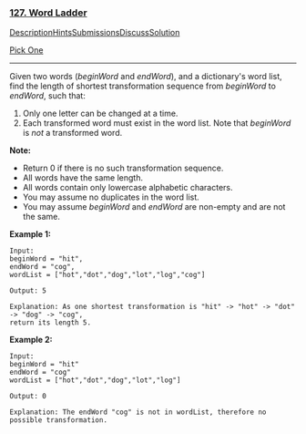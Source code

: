 ### [127. Word Ladder](https://leetcode.com/problems/word-ladder/description/)

[Description](https://leetcode.com/problems/word-ladder/description/)[Hints](https://leetcode.com/problems/word-ladder/hints/)[Submissions](https://leetcode.com/problems/word-ladder/submissions/)[Discuss](https://leetcode.com/problems/word-ladder/discuss/)[Solution](https://leetcode.com/problems/word-ladder/solution/)

[Pick One](https://leetcode.com/problems/random-one-question/)

------

Given two words (*beginWord* and *endWord*), and a dictionary's word list, find the length of shortest transformation sequence from *beginWord* to *endWord*, such that:

1. Only one letter can be changed at a time.
2. Each transformed word must exist in the word list. Note that *beginWord* is *not* a transformed word.

**Note:**

- Return 0 if there is no such transformation sequence.
- All words have the same length.
- All words contain only lowercase alphabetic characters.
- You may assume no duplicates in the word list.
- You may assume *beginWord* and *endWord* are non-empty and are not the same.

**Example 1:**

```
Input:
beginWord = "hit",
endWord = "cog",
wordList = ["hot","dot","dog","lot","log","cog"]

Output: 5

Explanation: As one shortest transformation is "hit" -> "hot" -> "dot" -> "dog" -> "cog",
return its length 5.
```

**Example 2:**

```
Input:
beginWord = "hit"
endWord = "cog"
wordList = ["hot","dot","dog","lot","log"]

Output: 0

Explanation: The endWord "cog" is not in wordList, therefore no possible transformation.
```



 